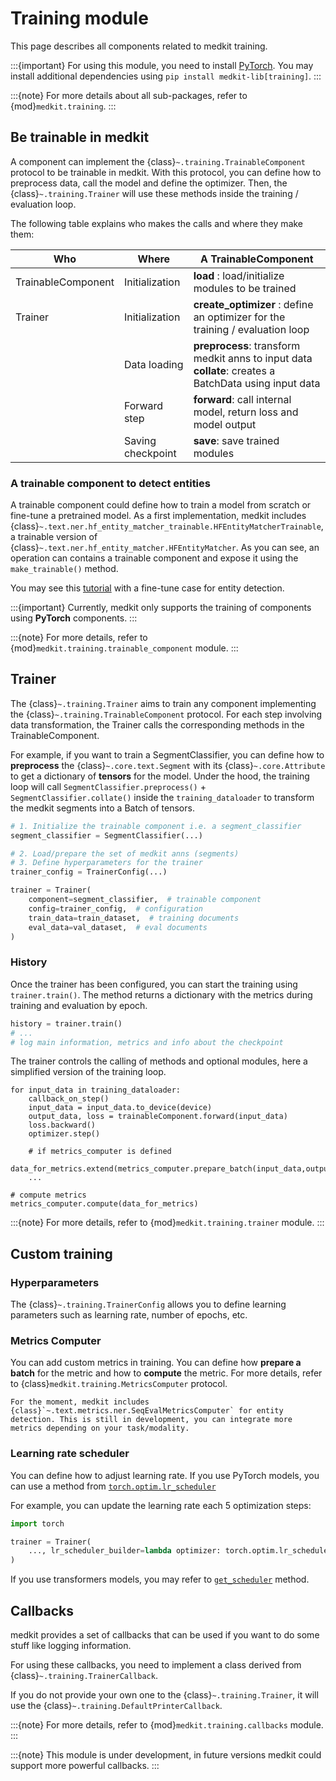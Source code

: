 # Training module

This page describes all components related to medkit training.

:::{important}
For using this module, you need to install [PyTorch](https://pytorch.org/).
You may install additional dependencies using
`pip install medkit-lib[training]`.
:::

:::{note}
For more details about all sub-packages, refer to {mod}`medkit.training`.
:::

## Be trainable in medkit

A component can implement the {class}`~.training.TrainableComponent` protocol to be trainable in medkit. With this protocol, you can define how to preprocess data, call the model and define the optimizer. Then, the {class}`~.training.Trainer` will use these methods inside the training / evaluation loop. 

The following table explains who makes the calls and where they make them:  

| Who                | Where             | A TrainableComponent                                                                                      |
|--------------------|-------------------|-----------------------------------------------------------------------------------------------------------|
| TrainableComponent | Initialization    | **load** : load/initialize modules to be trained                                                          |
| Trainer            | Initialization    | **create_optimizer** : define an optimizer for the training / evaluation loop                             |
|                    | Data loading      | **preprocess**: transform medkit anns to input data <br>**collate**: creates a BatchData using input data |
|                    | Forward step      | **forward**: call internal model, return loss and model output                                            |
|                    | Saving checkpoint | **save**: save trained modules                                                                            |

### A trainable component to detect entities

A trainable component could define how to train a model from scratch or fine-tune a pretrained model. As a first implementation, medkit includes {class}`~.text.ner.hf_entity_matcher_trainable.HFEntityMatcherTrainable`, a trainable version of {class}`~.text.ner.hf_entity_matcher.HFEntityMatcher`. As you can see, an operation can contains a trainable component and expose it using the `make_trainable()` method. 

You may see this [tutorial](../examples/finetuning_hf_model.md) with a fine-tune case for entity detection.


:::{important}
Currently, medkit only supports the training of components using **PyTorch**
components.
:::

:::{note}
For more details, refer to {mod}`medkit.training.trainable_component` module.
:::

## Trainer

The {class}`~.training.Trainer` aims to train any component implementing the {class}`~.training.TrainableComponent` protocol. For each step involving data transformation, the Trainer calls the corresponding methods in the TrainableComponent. 

For example, if you want to train a SegmentClassifier, you can define how to **preprocess** the {class}`~.core.text.Segment` with its {class}`~.core.Attribute` to get a dictionary of **tensors** for the model. Under the hood, the training loop will call `SegmentClassifier.preprocess()` + `SegmentClassifier.collate()`   inside the  `training_dataloader` to transform the medkit segments into a Batch of tensors. 

``` python
# 1. Initialize the trainable component i.e. a segment_classifier
segment_classifier = SegmentClassifier(...)

# 2. Load/prepare the set of medkit anns (segments)
# 3. Define hyperparameters for the trainer
trainer_config = TrainerConfig(...)

trainer = Trainer(
    component=segment_classifier,  # trainable component
    config=trainer_config,  # configuration
    train_data=train_dataset,  # training documents
    eval_data=val_dataset,  # eval documents
)
```
### History 

Once the trainer has been configured, you can start the training using `trainer.train()`. The method returns a dictionary with the metrics during training and evaluation by epoch. 

``` python
history = trainer.train()
# ...
# log main information, metrics and info about the checkpoint
```

The trainer controls the calling of methods and optional modules, here a simplified version of the training loop.

```{code-block} python
for input_data in training_dataloader:
    callback_on_step()
    input_data = input_data.to_device(device)
    output_data, loss = trainableComponent.forward(input_data)
    loss.backward()
    optimizer.step()

    # if metrics_computer is defined
    data_for_metrics.extend(metrics_computer.prepare_batch(input_data,output_data))
    ... 

# compute metrics 
metrics_computer.compute(data_for_metrics)    
```

:::{note}
For more details, refer to {mod}`medkit.training.trainer` module.
:::

## Custom training

### Hyperparameters

The {class}`~.training.TrainerConfig` allows you to define learning parameters such as learning rate, number of epochs, etc.

### Metrics Computer

You can add custom metrics in training. You can define how **prepare a batch** for the metric and how to **compute** the metric. For more details, refer to {class}`medkit.training.MetricsComputer` protocol.


```{tip}
For the moment, medkit includes {class}`~.text.metrics.ner.SeqEvalMetricsComputer` for entity detection. This is still in development, you can integrate more metrics depending on your task/modality.
```

### Learning rate scheduler

You can define how to adjust learning rate. If you use PyTorch models, you can use a method from [`torch.optim.lr_scheduler`](https://pytorch.org/docs/stable/optim.html#how-to-adjust-learning-rate)

For example, you can update the learning rate each 5 optimization steps: 

```python
import torch 

trainer = Trainer(
    ..., lr_scheduler_builder=lambda optimizer: torch.optim.lr_scheduler.StepLR(optimizer, step_size=5)
)
```

If you use transformers models, you may refer to [`get_scheduler`](https://huggingface.co/docs/transformers/main_classes/optimizer_schedules#transformers.get_scheduler) method.

## Callbacks

medkit provides a set of callbacks that can be used if you want to do some stuff like logging information.

For using these callbacks, you need to implement a class derived from {class}`~.training.TrainerCallback`.

If you do not provide your own one to the {class}`~.training.Trainer`, it will
use the {class}`~.training.DefaultPrinterCallback`.

:::{note}
For more details, refer to {mod}`medkit.training.callbacks` module.
:::

:::{note}
This module is under development, in future versions medkit could support more powerful callbacks. 
:::
